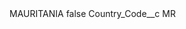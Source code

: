 <?xml version="1.0" encoding="UTF-8"?>
<CustomMetadata xmlns="http://soap.sforce.com/2006/04/metadata" xmlns:xsi="http://www.w3.org/2001/XMLSchema-instance" xmlns:xsd="http://www.w3.org/2001/XMLSchema">
    <label>MAURITANIA</label>
    <protected>false</protected>
    <values>
        <field>Country_Code__c</field>
        <value xsi:type="xsd:string">MR</value>
    </values>
</CustomMetadata>
